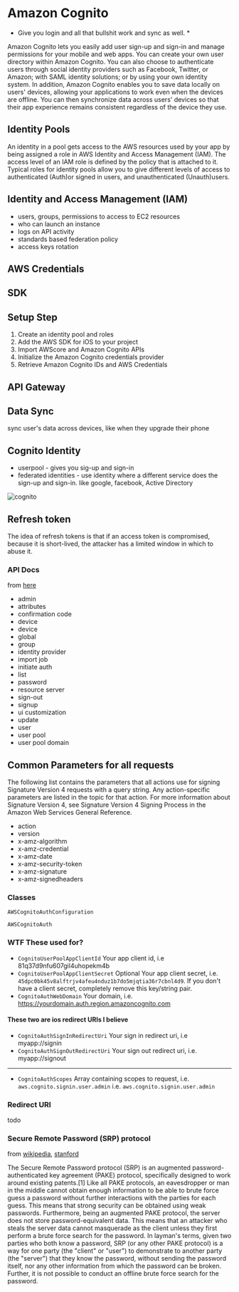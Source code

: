 # Amazon Cognito

* Give you login and all that bullshit work and sync as well. *

Amazon Cognito lets you easily add user sign-up and sign-in and manage permissions for your mobile and web apps. You can create your own user directory within Amazon Cognito. You can also choose to authenticate users through social identity providers such as Facebook, Twitter, or Amazon; with SAML identity solutions; or by using your own identity system. In addition, Amazon Cognito enables you to save data locally on users' devices, allowing your applications to work even when the devices are offline. You can then synchronize data across users' devices so that their app experience remains consistent regardless of the device they use.

## Identity Pools

An identity in a pool gets access to the AWS resources used by your app by being assigned a role in AWS Identity and Access Management (IAM). The access level of an IAM role is defined by the policy that is attached to it. Typical roles for identity pools allow you to give different levels of access to authenticated (Auth)or signed in users, and unauthenticated (Unauth)users.

## Identity and Access Management (IAM)

* users, groups, permissions to access to EC2 resources
* who can launch an instance
* logs on API activity
* standards based federation policy
* access keys rotation

## AWS Credentials

## SDK

## Setup Step

1. Create an identity pool and roles
2. Add the AWS SDK for iOS to your project
3. Import AWScore and Amazon Cognito APIs
4. Initialize the Amazon Cognito credentials provider
5. Retrieve Amazon Cognito IDs and AWS Credentials

## API Gateway

## Data Sync
sync user's data across devices, like when they upgrade their phone

## Cognito Identity
* userpool - gives you sig-up and sign-in
* federated identities - use identity where a different service does the sign-up and sign-in. like google, facebook, Active Directory

![cognito](https://i.imgur.com/MAA7JdD.png)

## Refresh token

The idea of refresh tokens is that if an access token is compromised, because it is short-lived, the attacker has a limited window in which to abuse it.


### API Docs

from [here](https://docs.aws.amazon.com/cognito-user-identity-pools/latest/APIReference/cognito-user-identity-pools-apiref.pdf#CommonParameters)

* admin
* attributes
* confirmation code
* device
* device
* global
* group
* identity provider
* import job
* initiate auth
* list
* password
* resource server
* sign-out
* signup
* ui customization
* update
* user
* user pool
* user pool domain

## Common Parameters for all requests

The following list contains the parameters that all actions use for signing Signature Version 4 requests with a query string. Any action-specific parameters are listed in the topic for that action. For more information about Signature Version 4, see Signature Version 4 Signing Process in the Amazon Web Services General Reference.

* action
* version
* x-amz-algorithm
* x-amz-credential
* x-amz-date
* x-amz-security-token
* x-amz-signature
* x-amz-signedheaders


### Classes

`AWSCognitoAuthConfiguration`

`AWSCognitoAuth`


### WTF These used for?
* `CognitoUserPoolAppClientId` Your app client id, i.e 81q37d9nfu607gil4uhopekm4b
* `CognitoUserPoolAppClientSecret` Optional Your app client secret, i.e. `45dpc0bk45v8alftrjv4afeu4nduz1b7do5mjqtia36r7cbnl4d9`. If you don't have a client secret, completely remove this key/string pair.
* `CognitoAuthWebDomain` Your domain, i.e. https://yourdomain.auth.region.amazoncognito.com

#### These two are ios redirect URIs I believe
* `CognitoAuthSignInRedirectUri` Your sign in redirect uri, i.e myapp://signin
* `CognitoAuthSignOutRedirectUri` Your sign out redirect uri, i.e. myapp://signout
---

- `CognitoAuthScopes` Array containing scopes to request, i.e. `aws.cognito.signin.user.admin` i.e. `aws.cognito.signin.user.admin`

### Redirect URI
todo

### Secure Remote Password (SRP) protocol
from [wikipedia](https://en.wikipedia.org/wiki/Secure_Remote_Password_protocol), [stanford](http://srp.stanford.edu/whatisit.html)

The Secure Remote Password protocol (SRP) is an augmented password-authenticated
key agreement (PAKE) protocol, specifically designed to work around existing
patents.[1] Like all PAKE protocols, an eavesdropper or man in the middle cannot
obtain enough information to be able to brute force guess a password without
further interactions with the parties for each guess. This means that strong
security can be obtained using weak passwords. Furthermore, being an augmented
PAKE protocol, the server does not store password-equivalent data. This means
that an attacker who steals the server data cannot masquerade as the client
unless they first perform a brute force search for the password. In layman's
terms, given two parties who both know a password, SRP (or any other PAKE
protocol) is a way for one party (the "client" or "user") to demonstrate to
another party (the "server") that they know the password, without sending the
password itself, nor any other information from which the password can be
broken. Further, it is not possible to conduct an offline brute force search for
the password.

